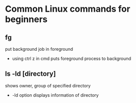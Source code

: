 # Common Linux commands for beginners

## fg
put background job in foreground

* using ctrl z in cmd puts foreground process to background

## ls -ld [directory]
shows owner, group of specified directory
* -ld option displays information of directory

